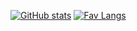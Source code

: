 [![GitHub stats](https://github-readme-stats.vercel.app/api?username=neverjar&show_icons=true&theme=radical)](http://discord.killia.xyz/)
[![Fav Langs](https://github-readme-stats.vercel.app/api/top-langs/?username=neverjar&theme=radical)](http://discord.killia.xyz/)
